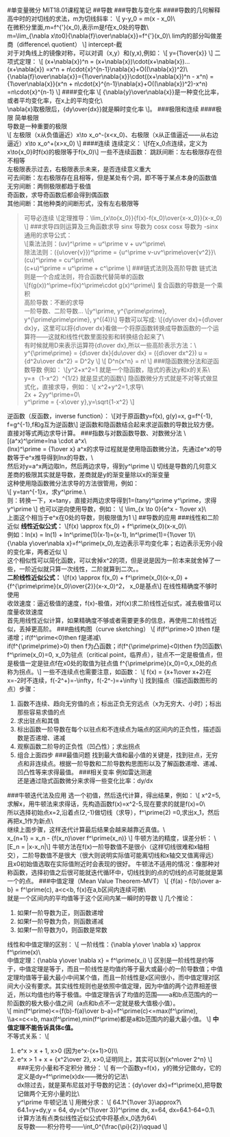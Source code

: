 #单变量微分
MIT18.01课程笔记
##导数
###导数与变化率
####导数的几何解释
高中时的对切线的求法，m为切线斜率：
\\[
y-y_0 = m(x - x_0)\\\
在微积分里面,m=f^{'}(x_0),表示m是f在x_0处的导数\\\
m=\lim_{\nabla x\to0}{\nabla{f}\over\nabla{x}}=f^{'}(x_0)\ 
lim内的部分叫做差商（difference\ quotient）
\\]
intercept-截   
对于对角线上的镜像对称，可以对调（x,y）和(y,x),例如：
\\[
y={1\over{x}}
\\]
二项式定理：
\\[
(x+\nabla{x})^n = (x+\nabla{x})\cdot(x+\nabla{x})...(x+\nabla{x})
=x^n + n\cdot{x}^{n-1}\nabla{x}+O((\nabla{x})^2)\\\
{\nabla{f}\over\nabla{x}}={1\over\nabla{x}}\cdot((x+\nabla{x})^n - x^n)
={1\over\nabla{x}}(x^n + n\cdot{x}^{n-1}\nabla{x}+O((\nabla{x})^2)-x^n)
=n\cdot{x}^{n-1}
\\]
####变化率
\\[
{\nabla{y}\over\nabla{x}}是一种变化比率，或者平均变化率，在x上的平均变化\\\
\nabla{x}取极限后，{dy\over{dx}}就是瞬时变化率
\\]。
###极限和连续
####极限
简单极限      
导数是一种重要的极限    
\\[
左极限（x从负值逼近）x\to x_o^-(x<x_0)、右极限（x从正值逼近——从右边逼近）x\to x_o^+(x>x_0)
\\]
####连续
连续定义：
\\[f在x_0点连续，定义为x\to{x_0}时f(x)的极限等于f(x_0)\\]
一些不连续函数：
跳跃间断：左右极限存在但不相等    
左极限表示过去，右极限表示未来，是否连续意义重大    
可去间断：左右极限存在且相等，但是某处有个洞，即不等于某点本身的函数值    
无穷间断：两侧极限都趋于极值    
奇函数，求导奇函数后都会得到偶函数     
其他间断：其他种类的间断形式，没有左右极限等     
> 可导必连续
> \\[定理推导：\lim_{x\to{x_0}}{f(x)-f(x_0)\over{x-x_0}}(x-x_0)
> \\]
###求导四则运算及三角函数求导
sinx 导数为 cosx
cosx 导数为 -sinx
通用的求导公式：   
\\[乘法法则：(uv)^\prime = u^\prime v + uv^\prime\\\
除法法则：({u\over{v}})^\prime = {u^\prime v-uv^\prime\over{v^2}}\\\
(cu)^\prime = cu^\prime\\\
(c+u)^\prime = u^\prime + c^\prime
\\]
###链式法则及高阶导数
链式法则是一个合成法则，符合函数代替简单的函数    
\\[f(g(x))^\prime=f(x)^\prime\cdot g(x)^\prime\\]
复合函数的导数是一个乘积    
高阶导数：不断的求导    
一阶导数、二阶导数...
\\[y^\prime, y^{\prime\prime}, y^{\prime\prime\prime}, y^{(4)}\\]
导数可以写成:
\\[{dy\over dx}={d\over dx}y，这里可以将{d\over dx}看做一个将原函数转换成导数函数的一个运算符——这就和线性代数里面投影和转换结合起来了\\\
有时候就用D来表示运算符{d\over dx},所以一些高阶表示方法：\\\
y^{\prime\prime} = {d\over dx}{du\over dx} = ({d\over dx^2}) u = {d^2u\over dx^2} = D^2y
\\]
\\[
D^n{x^n} = n!
\\]
###隐函数微分法和逆函数导数
例如：
\\[y^2+x^2=1 就是一个隐函数，隐式的表达y和x的关系\\\
y=±（1-x^2）^{1/2} 就是显式的函数\\]
隐函数微分方式就是不对等式做显式化，直接求导，例如：
\\[
x^2+y^2=1,求导\\\
2x + 2yy^\prime=0\\\
y^\prime = {-x\over y},y=\sqrt{1-x^2}
\\]

逆函数（反函数，inverse function）：
\\[对于原函数y=f(x), g(y)=x, g=f^{-1}, f=g^{-1},f和g互为逆函数\\]
逆函数和隐函数结合起来求逆函数的导数比较方便。直接对等式两边求导计算。
###指数与对数函数导数、对数微分法
\\[(a^x)^\prime=lna \cdot a^x\\\
(lnx)^\prime = {1\over x}
a^x的求导过程就是使用隐函数微分法，先通过e^x的导数等于e^x推导得到lnx的导数，\\\
然后对y=a^x两边取ln，然后两边求导，得到y^\prime
\\]
切线是导数的几何意义    
差商的极限其实就是导数，差商就是y的渐变量除以x的渐变量    
这种使用隐函数微分法求导的方法很管用，例如：    
\\[
y=tan^{-1}x，求y^\prime.\\\
则：转换一下，x=tany，直接对两边求导得到1=(tany)^\prime y^\prime，求得y^\prime
\\]
也可以逆向使用导数，例如：
\\[
\lim_{x \to 0}{e^x - 1\over x}\\\
上面这个相当于e^x在0处的导数，则极限值为1
\\]
##导数的应用
###线性和二阶近似
__线性近似公式：__
\\[f(x) \approx f(x_0) + f^\prime(x_0)(x-x_0)\\\
例如：ln(x) = ln(1) + ln^\prime(1)(x-1)=(x-1), ln^\prime(1)={1\over 1}\\\
{\nabla y\over\nabla x}=f^\prime(x_0),左边表示平均变化率；右边表示无穷小段的变化率，两者近似
\\]    
这个相似性可以简化函数，可以舍掉x^2的项，但是说是因为一阶本来就舍掉了一些，一阶近似就只算一次线性，二阶就算到二次。。    
__二阶线性近似公式：__
\\[f(x) \approx f(x_0) + f^\prime(x_0)(x-x_0) + {f^{\prime\prime}(x_0)\over{2}}(x-x_0)^2， x_0是基点\\]
在线性精确度不够时使用     
收敛速度：逼近极值的速度，f(x)-极值，对f(x)求二阶线性近似式，减去极值可以度量收敛速度    
首先用线性近似计算，如果精确度不够或者需要更多的信息，再使用二阶线性近似，丢掉更高阶。
###曲线构图（curve sketching）
\\[
if(f^\prime>0 )then f是递增；if(f^\prime<0)then f是递减\\\
if(f^{\prime\prime}>0) then f为凸函数；if(f^{\prime\prime}<0)then f为凹函数\\\
f^\prime(x_0)=0, x_0为驻点（critical point，临界点），驻点不一定是极值点，但是极值一定是驻点f在x0处的取值为驻点值
f^{\prime\prime}(x_0)=0,x_0处的点称为拐点。\\]
一些不连续点也需要注意，如函数：
\\[
f(x) = {x+1\over x+2}在x=-2时不连续，f(-2^+)=-\infty，f(-2^-)=+\infty
\\]
找到描点（描述函数图形的点）步骤：

1. 函数不连续、趋向无穷值的点；标出正负无穷远点（x为无穷大、小时）；标出那些容易求值的点
2. 求出驻点和其值
3. 标出函数一阶导数在每个以驻点和不连续点为端点的区间内的正负性，描述函数是否递增、递减
4. 观察函数二阶导的正负性（凹凸性）；求出拐点
5. 组合上面四步
###最值问题
找到最大值和最小值的关键是，找到驻点，无穷点和非连续点。根据一阶导数和二阶导数构思图形以及了解函数递增、递减、凹凸性等来求得最值。
###相关变率
例如雷达测速    
还是通过隐式函数微分来求得一些变化比率：dy/dx

###牛顿迭代法及应用
选一个初值，然后迭代计算，得出结果，例如：
\\[
x^2=5,求解x，用牛顿法来求得话，先构造函数f(x)=x^2-5,现在要求的就是f(x)=0\\\
所以选择初始点x=2,沿着点(2,-1)做切线（求导），f^\prime(2) =0,求出x_1，然后再把x_1作为新点\\\
继续上面步骤，这样迭代计算最后结果会越来越靠近真值。\\\
x_{n+1} = x_n - {f(x_n)\over f^\prime(x_n)}
\\]
牛顿方法的精度，误差分析：
\\[E_n = |x-x_n|\\]
牛顿方法在f(x)一阶导数值不是很小（这样切线很难和x轴相交），二阶导数值不是很大（很大则说明实际值可能离切线和x轴交叉值离得远）且x0初始值选取在实际值附近时会表现的很好。
牛顿法不适用的情况：像那种对称函数，选择初值之后很可能就迭代循环中，切线找到的点的切线的点可能就是第一个的点。
###中值定理（Mean Value Theorem-MVT）
\\[
{f(a) - f(b)\over a-b} = f^\prime(c), a<c<b, f(x)在a,b区间内连续可微\\\
就是一个区间内的平均值等于这个区间内某一瞬时的导数
\\]
几个推论：

1. 如果f一阶导数为正，则函数递增
2. 如果f一阶导数为负，则函数递减
3. 如果f一阶导数为0，则函数是常数

线性和中值定理的区别：
\\[
一阶线性：{\nabla y\over \nabla x} \approx f^\prime(x)\\\
中值定理：{\nabla y\over \nabla x} = f^\prime(x_i)
\\]
区别是一阶线性是约等于，中值定理是等于，而且一阶线性是均值约等于最大或最小的一阶导数值；中值定理均值等于最大最小中间某个值，而且一阶线性是x区间很小，而中值定理对区间大小没有要求。其实线性规则也是依照中值定理，因为中值的两个边界相差很近，所以均值也约等于极值。中值定理告诉了均值的范围——a和b点范围内的一阶函数的极大极小值之间（a点和b点不一定就是极大值极小值）。    
\\[
min(f^\prime)<={f(b)-f(a)\over b-a}=f^\prime(c)<=max(f^\prime), 
\\\a<=c<=b, max(f^\prime),min(f^\prime)都是a和b范围内的最大最小值。
\\]
__中值定理不能告诉具体c值。__    
不等式关系：
\\[
1. e^x > x + 1, x>0 (因为e^x-(x+1)>0)\\\
2. e^x > 1 + x + {x^2\over 2}, x>0,证明同上，其实可以到{x^n\over 2^n}
\\]
###无穷小量和不定积分
微分：
\\[
有一个函数y=f(x)，y的微分记做dy，它的定义是dy=f^\prime(x)dx——微分的记法\\\
dx除过去，就是莱布尼兹对于导数的记法：{dy\over dx}=f^\prime(x),把导数记做两个无穷小量的比\\\
y^\prime 牛顿记法
\\]
用微分求：
\\[
64.1^{1\over 3}\approx?\\\
64.1=y+dy,y = 64, dy=(x^{1\over 3})^\prime dx, x=64, dx=64.1-64=0.1\\\
计算方法有点类似线性近似公式中将基点x_0选为64\\\
反导数——积分符号——\int_0^{\frac{\pi}{2}}\qquad
\\]

